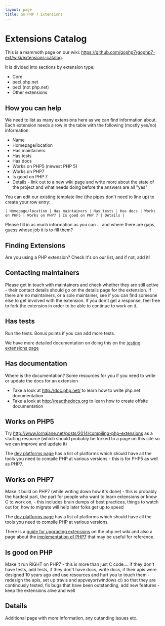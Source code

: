 ```yaml
---
layout: page
title: Go PHP 7 Extensions
---
```


# Extensions Catalog

This is a mammoth page on our wiki: <https://github.com/gophp7/gophp7-ext/wiki/extensions-catalog>.

It is divided into sections by extension type:

 * Core
 * pecl.php.net
 * pecl (not php.net)
 * Other extensions

## How you can help

We need to list as many extensions here as we can find information about.  Each extension needs a row in the table with the following (mostly yes/no) information:

 * Name
 * Homepage/location
 * Has maintainers
 * Has tests
 * Has docs
 * Works on PHP5 (newest PHP 5)
 * Works on PHP7
 * Is good on PHP 7
 * Details - link out to a new wiki page and write more about the state of the project and what needs doing before the answers are all "yes"

You can edit our existing template line (the pipes don't need to line up) to create your row entry:

```
| Homepage/location | Has maintainers | Has tests | Has docs | Works on PHP5 | Works on PHP7 | Is good on PHP 7 | Details |
```

Please fill in as much information as you can ... and where there are gaps, guess whose job it is to fill them?

## Finding Extensions

Are you using a PHP extension?  Check it's on our list, and if not, add it!

## Contacting maintainers

Please get in touch with maintainers and check whether they are still active - their contact details should go on the details page for the extension.  If there are no maintainers, or a sole maintainer, see if you can find someone else to get involved with the extension.  If you don't get a response, feel free to fork the extension in order to be able to continue to work on it.

## Has tests

Run the tests.  Bonus points if you can add more tests.

We have more detailed documentation on doing this on the [testing extensions page](testing-extensions.html)

## Has documentation

Where is the documentation?  Some resources for you if you need to write or update the docs for an extension

 * Take a look at <http://doc.php.net/> to learn how to write php.net documentation
 * Take a look at <http://readthedocs.org> to learn how to create offsite documentation

## Works on PHP5

Try <http://www.lornajane.net/posts/2014/compiling-php-extensions> as a starting resource (which should probably be forked to a page on this site so we can improve and update it)

The [dev platforms page](development-platforms.html) has a list of platforms which should have all the tools you need to compile PHP at various versions - this is for PHP5 as well as PHP7.

## Works on PHP7

Make it build on PHP7 (while writing down how it's done) - this is probably the hardest part, the part for people who want to learn extensions or know C to work on, - this includes brain dumps of best practices, things to watch out for,  how to migrate will help later folks get up to speed

The [dev platforms page](development-platforms.html) has a list of platforms which should have all the tools you need to compile PHP at various versions.

There is a [guide for upgrading extensions](https://wiki.php.net/phpng-upgrading) on the php.net wiki and also a page about the [implementation of PHP7](https://wiki.php.net/phpng-int) that may be useful for reference.

## Is good on PHP

Make it run RIGHT on PHP7 - this is more than just C code.... if they don't have tests, add tests, if they don't have docs, write docs, if their apis were designed 10 years ago and use resources and hurt you to touch them - redesign the apis, set up travis and appveyor(windows ci) so that they are continously tested, fix bugs that have been outstanding, add new features - keep the extensions alive and well

## Details

Additional page with more information, any outanding issues etc.
